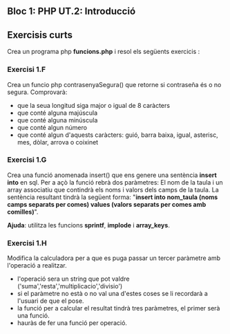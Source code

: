 ## Bloc 1: PHP UT.2: Introducció

## Exercisis curts

Crea un programa php **funcions.php**  i resol els següents exercicis :

### Exercisi 1.F

Crea un funcio php contrasenyaSegura() que retorne si contraseña és o no segura. Comprovarà:

* que la seua longitud siga major o igual de 8 caràcters
* que conté alguna majúscula
* que conté alguna minúscula
* que conté algun número
* que conté algun d'aquests caràcters: guió, barra baixa, igual, asterisc, mes, dòlar, arrova o coixinet


### Exercisi 1.G

Crea una funció anomenada insert() que ens genere una sentència **insert into** en sql. Per a açò la funció rebrà dos paràmetres: El nom de la
taula i un array associatiu que contindrà els noms i valors dels
camps de la taula. La sentència resultant tindrà la següent forma:
"**insert into nom_taula (noms camps separats per comes) values (valors separats per comes amb comilles)**". 

**Ajuda**: utilitza les funcions **sprintf**, **implode** i **array_keys**.

### Exercisi 1.H

Modifica la calculadora per a que es puga passar un tercer paràmetre amb l'operació a realitzar.

* l'operació sera un string que pot valdre ('suma','resta','multiplicacio','divisio')
* si el paràmetre no està o no val una d'estes coses se li recordarà a l'usuari de que el pose.
* la funció per a calcular el resultat tindrà tres paràmetres, el primer serà una funció.
* hauràs de fer una funció per operació.


